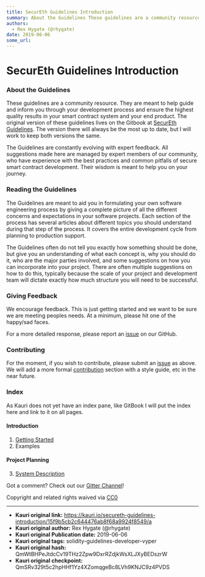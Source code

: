 ```yaml
---
title: SecurEth Guidelines Introduction
summary: About the Guidelines These guidelines are a community resource. They are meant to help guide and inform you through your development process and ensure the highest quality results in your smart contract system and your end product. The original version of these guidelines lives on the Gitbook at SecurEth Guidelines. The version there will always be the most up to date, but I will work to keep both versions the same. The Guidelines are constantly evolving with expert feedback. All suggestions mad
authors:
  - Rex Hygate (@rhygate)
date: 2019-06-06
some_url: 
---
```


# SecurEth Guidelines Introduction


### About the Guidelines

These guidelines are a community resource. They are meant to help guide and inform you through your development process and ensure the highest quality results in your smart contract system and your end product.  The original version of these guidelines lives on the Gitbook at [SecurEth Guidelines](https://guidelines.secureth.org/).  The version there will always be the most up to date, but I will work to keep both versions the same.

The Guidelines are constantly evolving with expert feedback. All suggestions made here are managed by expert members of our community, who have experience with the best practices and common pitfalls of secure smart contract development. Their wisdom is meant to help you on your journey.

### Reading the Guidelines

The Guidelines are meant to aid you in formulating your own software engineering process by giving a complete picture of all the different concerns and expectations in your software projects. Each section of the process has several articles about different topics you should understand during that step of the process. It covers the entire development cycle from planning to production support.

The Guidelines often do not tell you exactly how something should be done, but give you an understanding of what each concept is, why you should do it, who are the major parties involved, and some suggestions on how you can incorporate into your project. There are often multiple suggestions on how to do this, typically because the scale of your project and development team will dictate exactly how much structure you will need to be successful.

### Giving Feedback

We encourage feedback. This is just getting started and we want to be sure we are meeting peoples needs. At a minimum, please hit one of the happy/sad faces.

For a more detailed response, please report an [issue](https://github.com/SecurEth/guidelines/issues/new) on our GitHub.

### Contributing

For the moment, if you wish to contribute, please submit an [issue](https://github.com/SecurEth/guidelines/issues/new) as above. We will add a more formal [contribution](https://github.com/SecurEth/guidelines/contributing/guideline-revision-process.md) section with a style guide, etc in the near future.

### Index
As Kauri does not yet have an index pane, like GitBook I will put the index here and link to it on all pages.

####  Introduction
1. [Getting Started](https://kauri.io/article/791ef4c00e924247921e98c95efbdd73/v1/secureth-guidelines-getting-started)
2. Examples
#### Project Planning
3. [System Description](https://kauri.io/article/a3a29cf21736417684361836693388e5/v1/system-description-document)

Got a comment?  Check out our [Gitter Channel](https://gitter.im/SecurEth_Guidelines/community#)!

Copyright and related rights waived via [CC0](https://creativecommons.org/publicdomain/zero/1.0/)




---

- **Kauri original link:** https://kauri.io/secureth-guidelines-introduction/15f9b5cb2c644476ab8f68a9924f8549/a
- **Kauri original author:** Rex Hygate (@rhygate)
- **Kauri original Publication date:** 2019-06-06
- **Kauri original tags:** solidity-guidelines-developer-vyper
- **Kauri original hash:** QmWtBHPeJtdcCv19THz2Zpw9DxrRZdjkWsXLJXyBEDszrW
- **Kauri original checkpoint:** QmSRv329t5c2hpHHf1Yz4XZomqgeBc8LVh9KNJC9z4PVDS



